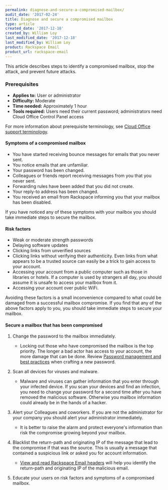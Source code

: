 ```yaml
---
permalink: diagnose-and-secure-a-compromised-mailbox/
audit_date: '2017-02-24'
title: Diagnose and secure a compromised mailbox
type: article
created_date: '2017-12-18'
created_by: William Loy
last_modified_date: '2017-12-18'
last_modified_by: William Loy
product: Rackspace Email
product_url: rackspace-email
---
```


This article describes steps to identify a compromised mailbox, stop the attack, and prevent future attacks.

### Prerequisites

- **Applies to:** User or administrator
- **Difficulty:** Moderate
- **Time needed:** Approximately 1 hour
- **Tools required:**  Users need their current password; administrators need Cloud Office Control Panel access

For more information about prerequisite terminology, see [Cloud Office support terminology](/how-to/cloud-office-support-terminology/).


#### Symptoms of a compromised mailbox

- You have started receiving bounce messages for emails that you never sent.
- You notice emails that are unfamiliar.
- Your password has been changed.
- Colleagues or friends report receiving messages from you that you never sent.   
- Forwarding rules have been added that you did not create.
- Your reply-to address has been changed.
- You received an email from Rackspace informing you that your mailbox has been disabled.

If you have noticed any of these symptoms with your mailbox you should take immediate steps to secure the mailbox.

#### Risk factors

- Weak or moderate strength passwords
- Delaying software updates
- Clicking links from unverified sources
- Clicking links without verifying their authenticity. Even links from what appears to be a trusted source can easily be a trick to gain access to    your account.
- Accessing your account from a public computer such as those in libraries or hotels. If a computer is used by strangers all day, you should assume it is unsafe to access your mailbox from it.
- Accessing your account over public WiFi.

Avoiding these factors is a small inconvenience compared to what could be damaged from a successful mailbox compromise. If you find that any of the above factors apply to you, you should take immediate steps to secure your mailbox.


#### Secure a mailbox that has been compromised

1. Change the password to the mailbox immediately.

    - Locking out those who have compromised the mailbox is the top priority. The longer a bad actor has access to your account, the more damage that can be done. Review [Password management and best practices](/how-to/password-management-and-best-practices/#password-best-practices) when crafting a new password.

2. Scan all devices for viruses and malware.

    - Malware and viruses can gather information that you enter through your infected device. If you scan your devices and find an infection, you need to change your password for a second time after you have removed the malicious software. Otherwise you mailbox information could already be in the hands of a hacker.

3. Alert your Colleagues and coworkers. If you are not the administrator for your company you should alert your administrator immediately.

    - It is better to raise the alarm and protect everyone's information than risk the compromise growing beyond your mailbox.

4. Blacklist the return-path and originating IP of the message that lead to the compromise if that was the source. This is usually a message that contained a suspicious link or asked you for account information.

    - [View and read Rackspace Email headers](/how-to/view-and-read-rackspace-email-headers) will help you identify the return-path and originating IP of the malicious email.

5. Educate your users on risk factors and symptoms of a compromised mailbox.
